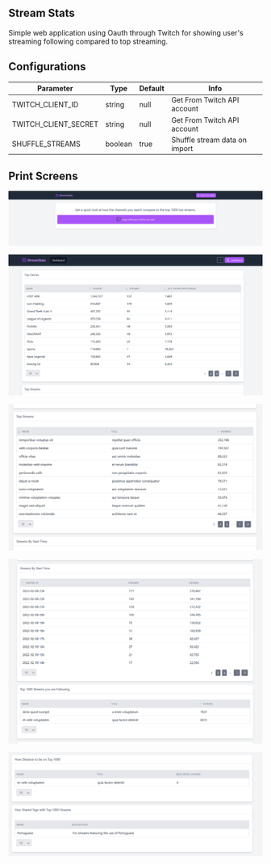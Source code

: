 ## Stream Stats

Simple web application using Oauth through Twitch for showing user's streaming following compared to top streaming.

## Configurations

| Parameter            | Type    | Default | Info                          |
|----------------------|---------|---------|-------------------------------|
| TWITCH_CLIENT_ID     | string  | null    | Get From Twitch API account   |
| TWITCH_CLIENT_SECRET | string  | null    | Get From Twitch API account   |
| SHUFFLE_STREAMS      | boolean | true    | Shuffle stream data on import |

## Print Screens

![alt text](screenshots/landing.png)

![alt text](screenshots/img1.png)

![alt text](screenshots/img2.png)

![alt text](screenshots/img3.png)

![alt text](screenshots/img4.png)

